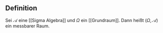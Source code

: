 ## Definition

Sei $\mathcal{A}$ eine [[Sigma Algebra]] und $\Omega$ ein [[Grundraum]]. Dann heißt $(\Omega,\mathcal{A})$ ein messbarer Raum.
